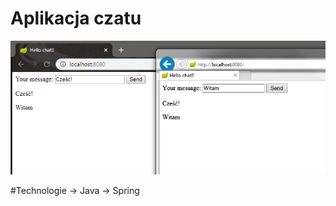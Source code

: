 # Aplikacja czatu

![alt text](https://github.com/limak360/czat/blob/master/Untitled.png)


#Technologie 
  -> Java
  -> Spring
 

